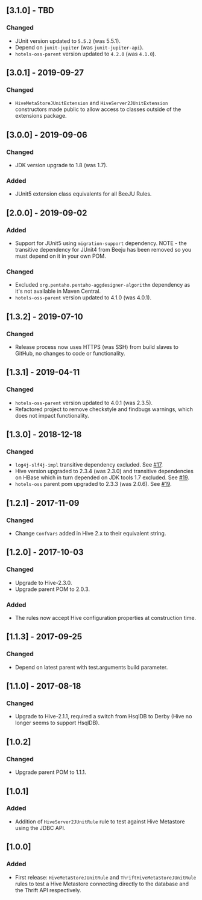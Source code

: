 ## [3.1.0] - TBD
### Changed
- JUnit version updated to `5.5.2` (was 5.5.1).
- Depend on `junit-jupiter` (was `junit-jupiter-api`).
- `hotels-oss-parent` version updated to `4.2.0` (was `4.1.0`).

## [3.0.1] - 2019-09-27
### Changed
- `HiveMetaStoreJUnitExtension` and `HiveServer2JUnitExtension` constructors made public to allow access to classes outside of the extensions package. 

## [3.0.0] - 2019-09-06
### Changed
- JDK version upgrade to 1.8 (was 1.7).

### Added
- JUnit5 extension class equivalents for all BeeJU Rules. 

## [2.0.0] - 2019-09-02
### Added
- Support for JUnit5 using `migration-support` dependency. NOTE - the transitive dependency for JUnit4 from Beeju has been removed so you must depend on it in your own POM.

### Changed
- Excluded `org.pentaho.pentaho-aggdesigner-algorithm` dependency as it's not available in Maven Central.
- `hotels-oss-parent` version updated to 4.1.0 (was 4.0.1). 

## [1.3.2] - 2019-07-10
### Changed
- Release process now uses HTTPS (was SSH) from build slaves to GitHub, no changes to code or functionality.

## [1.3.1] - 2019-04-11
### Changed
- `hotels-oss-parent` version updated to 4.0.1 (was 2.3.5).
- Refactored project to remove checkstyle and findbugs warnings, which does not impact functionality.

## [1.3.0] - 2018-12-18
### Changed
- `log4j-slf4j-impl` transitive dependency excluded. See [#17](https://github.com/HotelsDotCom/beeju/issues/17).
- Hive version upgraded to 2.3.4 (was 2.3.0) and transitive dependencies on HBase which in turn depended on JDK tools 1.7 excluded. See [#19](https://github.com/HotelsDotCom/beeju/issues/19).
- `hotels-oss` parent pom upgraded to 2.3.3 (was 2.0.6). See [#19](https://github.com/HotelsDotCom/beeju/issues/19).

## [1.2.1] - 2017-11-09
### Changed
- Change `ConfVars` added in Hive 2.x to their equivalent string.

## [1.2.0] - 2017-10-03
### Changed
- Upgrade to Hive-2.3.0.
- Upgrade parent POM to 2.0.3.

### Added
- The rules now accept Hive configuration properties at construction time.

## [1.1.3] - 2017-09-25
### Changed
- Depend on latest parent with test.arguments build parameter.

## [1.1.0] - 2017-08-18
### Changed
- Upgrade to Hive-2.1.1, required a switch from HsqlDB to Derby (Hive no longer seems to support HsqlDB).

## [1.0.2]
### Changed
- Upgrade parent POM to 1.1.1.

## [1.0.1]
### Added
- Addition of `HiveServer2JUnitRule` rule to test against Hive Metastore using the JDBC API.

## [1.0.0]
### Added
- First release: `HiveMetaStoreJUnitRule` and `ThriftHiveMetaStoreJUnitRule` rules to test a Hive Metastore connecting directly to the database and the Thrift API respectively.
